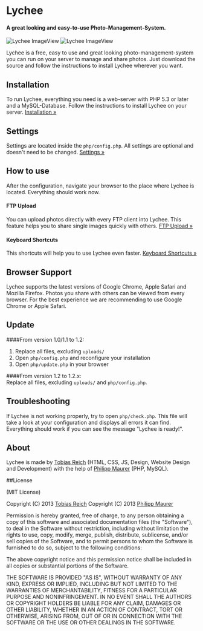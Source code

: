 # Lychee

#### A great looking and easy-to-use Photo-Management-System.

![Lychee ImageView](http://l.electerious.com/uploads/big/13582806160093.png)
![Lychee ImageView](http://l.electerious.com/uploads/big/13582805615704.png)

Lychee is a free, easy to use and great looking photo-management-system you can run on your server to manage and share photos. Just download the source and follow the instructions to install Lychee wherever you want.

## Installation

To run Lychee, everything you need is a web-server with PHP 5.3 or later and a MySQL-Database. Follow the instructions to install Lychee on your server. [Installation &#187;](https://github.com/electerious/Lychee/wiki/Installation)

## Settings

Settings are located inside the `php/config.php`. All settings are optional and doesn't need to be changed. [Settings &#187;](https://github.com/electerious/Lychee/wiki/Settings)

## How to use

After the configuration, navigate your browser to the place where Lychee is located. Everything should work now.

#### FTP Upload

You can upload photos directly with every FTP client into Lychee. This feature helps you to share single images quickly with others. [FTP Upload &#187;](https://github.com/electerious/Lychee/wiki/FTP-Upload)

#### Keyboard Shortcuts

This shortcuts will help you to use Lychee even faster. [Keyboard Shortcuts &#187;](https://github.com/electerious/Lychee/wiki/Keyboard-Shortcuts)

## Browser Support

Lychee supports the latest versions of Google Chrome, Apple Safari and Mozilla Firefox. Photos you share with others can be viewed from every browser. For the best experience we are recommending to use Google Chrome or Apple Safari.

## Update

####From version 1.0/1.1 to 1.2:  
1. Replace all files, excluding `uploads/`  
2. Open `php/config.php` and reconfigure your installation  
3. Open `php/update.php` in your browser  

####From version 1.2 to 1.2.x:  
Replace all files, excluding `uploads/` and `php/config.php`.

## Troubleshooting

If Lychee is not working properly, try to open `php/check.php`. This file will take a look at your configuration and displays all errors it can find. Everything should work if you can see the message "Lychee is ready!".

## About

Lychee is made by [Tobias Reich](http://electerious.com) (HTML, CSS, JS, Design, Website Design and Development) with the help of [Philipp Maurer](http://phinal.net) (PHP, MySQL).

##License

(MIT License)

Copyright (C) 2013 [Tobias Reich](http://electerious.com)
Copyright (C) 2013 [Philipp Maurer](http://phinal.net)

Permission is hereby granted, free of charge, to any person obtaining a copy of this software and associated documentation files (the "Software"), to deal in the Software without restriction, including without limitation the rights to use, copy, modify, merge, publish, distribute, sublicense, and/or sell copies of the Software, and to permit persons to whom the Software is furnished to do so, subject to the following conditions:

The above copyright notice and this permission notice shall be included in all copies or substantial portions of the Software.

THE SOFTWARE IS PROVIDED "AS IS", WITHOUT WARRANTY OF ANY KIND, EXPRESS OR IMPLIED, INCLUDING BUT NOT LIMITED TO THE WARRANTIES OF MERCHANTABILITY, FITNESS FOR A PARTICULAR PURPOSE AND NONINFRINGEMENT. IN NO EVENT SHALL THE AUTHORS OR COPYRIGHT HOLDERS BE LIABLE FOR ANY CLAIM, DAMAGES OR OTHER LIABILITY, WHETHER IN AN ACTION OF CONTRACT, TORT OR OTHERWISE, ARISING FROM, OUT OF OR IN CONNECTION WITH THE SOFTWARE OR THE USE OR OTHER DEALINGS IN THE SOFTWARE.